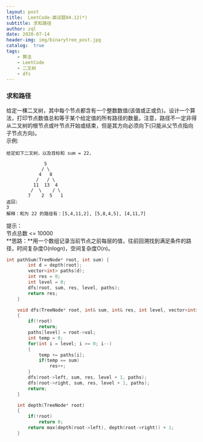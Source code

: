 ```yaml
---
layout: post
title:  LeetCode-面试题04.12(*)
subtitle: 求和路径 
author: zql
date: 2020-07-14
header-img: img/binarytree_post.jpg
catalog:  true
tags:
    - 算法
    - LeetCode
    - 二叉树
    - dfs
---
```

### 求和路径  
给定一棵二叉树，其中每个节点都含有一个整数数值(该值或正或负)。设计一个算法，打印节点数值总和等于某个给定值的所有路径的数量。注意，路径不一定非得从二叉树的根节点或叶节点开始或结束，但是其方向必须向下(只能从父节点指向子节点方向)。  
示例:  
```
给定如下二叉树，以及目标和 sum = 22，

              5
             / \
            4   8
           /   / \
          11  13  4
         /  \    / \
        7    2  5   1
返回:
3
解释：和为 22 的路径有：[5,4,11,2], [5,8,4,5], [4,11,7]
```
提示：  
节点总数 <= 10000  
**思路：**用一个数组记录当前节点之前每层的值，往前回溯找到满足条件的路径，时间复杂度O(nlogn)，空间复杂度O(n)。  
```c++
int pathSum(TreeNode* root, int sum) {
        int d = depth(root);
        vector<int> paths(d);
        int res = 0;
        int level = 0;
        dfs(root, sum, res, level, paths);
        return res;
    }

    void dfs(TreeNode* root, int& sum, int& res, int level, vector<int>& paths)
    {
        if(!root)
            return;
        paths[level] = root->val;
        int temp = 0;
        for(int i = level; i >= 0; i--)
        {
            temp += paths[i];
            if(temp == sum)
                res++;
        }
        dfs(root->left, sum, res, level + 1, paths);
        dfs(root->right, sum, res, level + 1, paths);
        return;
    }

    int depth(TreeNode* root)
    {
        if(!root)
            return 0;
        return max(depth(root->left), depth(root->right)) + 1;
    }
```
